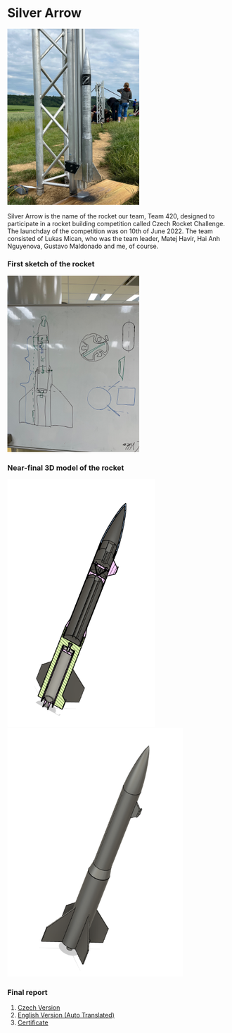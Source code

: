 # Silver Arrow

<img src="https://github.com/KengHtet22/Silver-Arrow/blob/main/Rocket%20on%20teststand.png" width="300">

Silver Arrow is the name of the rocket our team, Team 420, designed to participate in a rocket building competition called Czech Rocket Challenge. The launchday of the competition was on 10th of June 2022. The team consisted of Lukas Mican, who was the team leader, Matej Havir, Hai Anh Nguyenova, Gustavo Maldonado and me, of course.

### First sketch of the rocket 

<img src="https://github.com/KengHtet22/Silver-Arrow/blob/main/Rocket%20sketch.png" width="300">

### Near-final 3D model of the rocket

<img src="https://github.com/KengHtet22/Silver-Arrow/blob/main/3D%20model%20.png" width="335"> <img src="https://github.com/KengHtet22/Silver-Arrow/blob/main/3D%20model%20full.png" width="400">

### Final report

1. [Czech Version](https://github.com/KengHtet22/Silver-Arrow/blob/main/Silver%20Arrow%20Final%20Report%20CZ.pdf)
2. [English Version (Auto Translated)](https://github.com/KengHtet22/Silver-Arrow/blob/main/Silver%20Arrow%20Final%20Report%20ENG.pdf)
3. [Certificate](https://github.com/KengHtet22/Silver-Arrow/blob/main/CRC%20cert.pdf)
